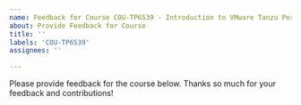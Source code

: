 ```yaml
---
name: Feedback for Course COU-TP6539 - Introduction to VMware Tanzu Portfolio
about: Provide Feedback for Course
title: ''
labels: 'COU-TP6539'
assignees: ''

---
```


Please provide feedback for the course below. Thanks so much for your feedback and contributions!
